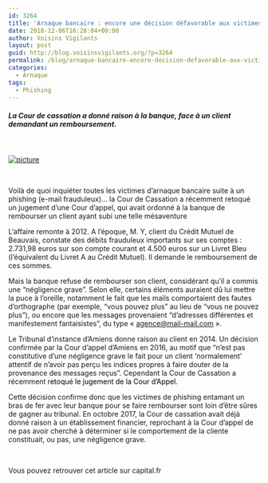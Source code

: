 ```yaml
---
id: 3264
title: 'Arnaque bancaire : encore une décision défavorable aux victimes de phishing'
date: 2018-12-06T16:28:04+00:00
author: Voisins Vigilants
layout: post
guid: http://blog.voisinsvigilants.org/?p=3264
permalink: /blog/arnaque-bancaire-encore-decision-defavorable-aux-victimes-phishing/
categories:
  - Arnaque
tags:
  - Phishing
---
```

##### La Cour de cassation a donné raison à la banque, face à un client demandant un remboursement.

&nbsp;

[<img class="aligncenter wp-image-3266 size-full" src="./../../images/2018/06/picture.jpg" alt="picture" />](./../../images/2018/06/picture.jpg)

&nbsp;

Voilà de quoi inquiéter toutes les victimes d’arnaque bancaire suite à un phishing (e-mail frauduleux)… la Cour de Cassation a récemment retoqué un jugement d’une Cour d’appel, qui avait ordonné à la banque de rembourser un client ayant subi une telle mésaventure
<!--more-->
L’affaire remonte à 2012. A l’époque, M. Y, client du Crédit Mutuel de Beauvais, constate des débits frauduleux importants sur ses comptes : 2.731,98 euros sur son compte courant et 4.500 euros sur un Livret Bleu (l’équivalent du Livret A au Crédit Mutuel). Il demande le remboursement de ces sommes.

Mais la banque refuse de rembourser son client, considérant qu’il a commis une “négligence grave”. Selon elle, certains éléments auraient dû lui mettre la puce à l’oreille, notamment le fait que les mails comportaient des fautes d’orthographe (par exemple, “vous pouvez plus” au lieu de “vous ne pouvez plus”), ou encore que les messages provenaient “d&rsquo;adresses différentes et manifestement fantaisistes”, du type &laquo;&nbsp;agence@mail-mail.com&nbsp;&raquo;.

Le Tribunal d’instance d’Amiens donne raison au client en 2014. Un décision confirmée par la Cour d’appel d’Amiens en 2016, au motif que “n’est pas constitutive d’une négligence grave le fait pour un client &lsquo;normalement’ attentif de n’avoir pas perçu les indices propres à faire douter de la provenance des messages reçus”. Cependant la Cour de Cassation a récemment r<span style="color: #000000;">etoqué le jugement de la Cour d&rsquo;Appel. </span>

Cette décision confirme donc que les victimes de phishing entamant un bras de fer avec leur banque pour se faire rembourser sont loin d’être sûres de gagner au tribunal. En octobre 2017, la Cour de cassation avait déjà donné raison à un établissement financier, reprochant à la Cour d’appel de ne pas avoir cherché à déterminer si le comportement de la cliente constituait, ou pas, une négligence grave.

&nbsp;

Vous pouvez retrouver cet article sur capital.fr
